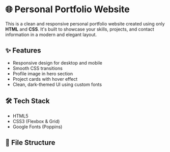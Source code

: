 # 🌐 Personal Portfolio Website

This is a clean and responsive personal portfolio website created using only **HTML** and **CSS**. It's built to showcase your skills, projects, and contact information in a modern and elegant layout.

## ✨ Features

- Responsive design for desktop and mobile
- Smooth CSS transitions
- Profile image in hero section
- Project cards with hover effect
- Clean, dark-themed UI using custom fonts

## 🛠 Tech Stack

- HTML5
- CSS3 (Flexbox & Grid)
- Google Fonts (Poppins)

## 📂 File Structure

